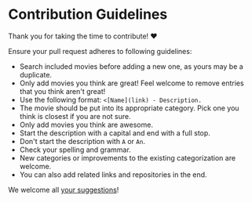 # Contribution Guidelines

Thank you for taking the time to contribute! ♥️

Ensure your pull request adheres to following guidelines:

- Search included movies before adding a new one, as yours may be a duplicate.
- Only add movies you think are great! Feel welcome to remove entries that you think aren't great!
- Use the following format: `<[Name](link) - Description.`
- The movie should be put into its appropriate category. Pick one you think is closest if you are not sure.
- Only add movies you think are awesome.
- Start the description with a capital and end with a full stop.
- Don't start the description with `A` or `An`.
- Check your spelling and grammar.
- New categories or improvements to the existing categorization are welcome.
- You can also add related links and repositories in the end.

We welcome all [your suggestions](../../edit/master/README.md)!
